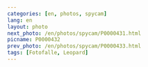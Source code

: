 ```yaml
---
categories: [en, photos, spycam]
lang: en
layout: photo
next_photo: /en/photos/spycam/P0000431.html
picname: P0000432
prev_photo: /en/photos/spycam/P0000433.html
tags: [Fotofalle, Leopard]
---
```

